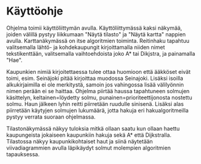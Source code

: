 # Käyttöohje
Ohjelma toimii käyttöliittymän avulla. Käyttöliittymässä kaksi näkymää, joiden välillä pystyy liikkumaan "Näytä tilasto" ja "Näytä kartta" nappien avulla.
Karttanäkymässä on itse algoritmien toiminta. Reitinhaku tapahtuu valitsemalla lähtö- ja kohdekaupungit kirjoittamalla niiden nimet tekstikenttään, valitsemalla
vaihtoehdoista joko A* tai Dikjstra, ja painamalla "Hae". 

Kaupunkien nimiä kirjoitettaessa tulee ottaa huomioon että ääkköset eivät toimi, esim. Seinäjoki pitää
kirjoittaa muodossa Seinajoki. Lisäksi isoilla alkukirjaimilla ei ole merkitystä, samoin jos vahingossa lisää välilyönnin nimen perään ei se haittaa. Ohjelma piirtää haussa tapahtuneen solmujen käsittelyn, keltainen=löydetty solmu, punainen=prioriteettijonosta 
nostettu solmu. Haun jälkeen lyhin reitti piirretään ruudulle sinisenä. Lisäksi alas piirretään käytyjen solmujen lukumäärä, jotta hakuja
eri hakualgoritmeilla pystyy verrata suoraan ohjelmassa. 

Tilastonäkymässä näkyy tuloksia mitkä ollaan saatu kun ollaan haettu kaupungeista jokaiseen kaupunkiin hakuja sekä A* että Dijkstralla. Tilastossa näkyy kaupunkikohtaiset haut
ja siinä näytetään viivadiagrammien avulla läpikäydyt solmut molempien algoritmien tapauksessa. 
